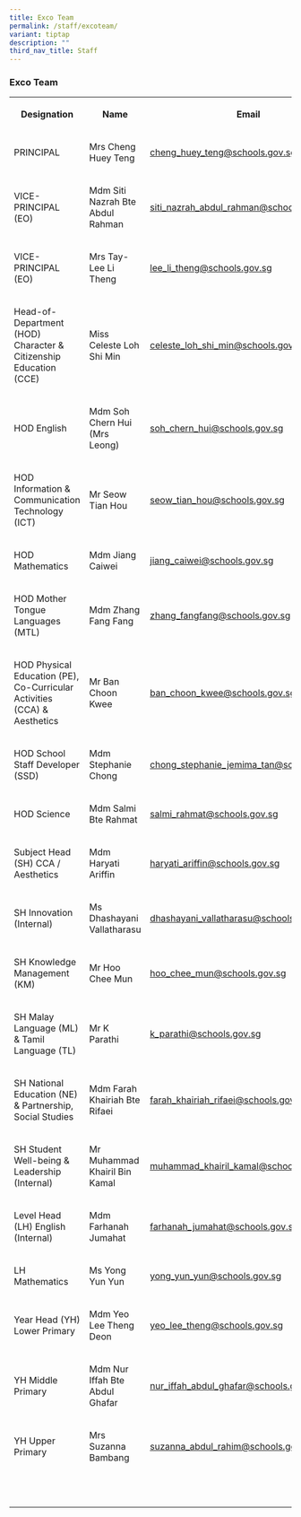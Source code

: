 ```yaml
---
title: Exco Team
permalink: /staff/excoteam/
variant: tiptap
description: ""
third_nav_title: Staff
---
```

<h3><strong>Exco Team</strong></h3>
<table style="minWidth: 75px">
<colgroup>
<col>
<col>
<col>
</colgroup>
<tbody>
<tr>
<th rowspan="1" colspan="1">
<p>Designation</p>
</th>
<th rowspan="1" colspan="1">
<p>Name</p>
</th>
<th rowspan="1" colspan="1">
<p>Email</p>
</th>
</tr>
<tr>
<td rowspan="1" colspan="1">
<p>PRINCIPAL</p>
</td>
<td rowspan="1" colspan="1">
<p>Mrs Cheng Huey Teng</p>
</td>
<td rowspan="1" colspan="1">
<p><a href="mailto:cheng_huey_teng@schools.gov.sg" rel="noopener noreferrer nofollow" target="_blank"><u>cheng_huey_teng@schools.gov.sg</u></a>
</p>
</td>
</tr>
<tr>
<td rowspan="1" colspan="1">
<p>VICE-PRINCIPAL (EO)</p>
</td>
<td rowspan="1" colspan="1">
<p>Mdm Siti Nazrah Bte Abdul Rahman</p>
</td>
<td rowspan="1" colspan="1">
<p><a href="mailto:cheng_huey_teng@schools.gov.sg" rel="noopener noreferrer nofollow" target="_blank"><u>siti_nazrah_abdul_rahman@schools.gov.sg</u></a>
</p>
</td>
</tr>
<tr>
<td rowspan="1" colspan="1">
<p>VICE-PRINCIPAL (EO)</p>
</td>
<td rowspan="1" colspan="1">
<p>Mrs Tay-Lee Li Theng</p>
</td>
<td rowspan="1" colspan="1">
<p><a href="mailto:cheng_huey_teng@schools.gov.sg" rel="noopener noreferrer nofollow" target="_blank"><u>lee_li_theng@schools.gov.sg</u></a>
</p>
</td>
</tr>
<tr>
<td rowspan="1" colspan="1">
<p>Head-of-Department (HOD) Character &amp; Citizenship Education (CCE)</p>
</td>
<td rowspan="1" colspan="1">
<p>Miss Celeste Loh Shi Min</p>
</td>
<td rowspan="1" colspan="1">
<p><a href="mailto:cheng_huey_teng@schools.gov.sg" rel="noopener noreferrer nofollow" target="_blank"><u>celeste_loh_shi_min@schools.gov.sg</u></a>
</p>
</td>
</tr>
<tr>
<td rowspan="1" colspan="1">
<p>HOD English</p>
</td>
<td rowspan="1" colspan="1">
<p>Mdm Soh Chern Hui (Mrs Leong)</p>
</td>
<td rowspan="1" colspan="1">
<p><a href="mailto:cheng_huey_teng@schools.gov.sg" rel="noopener noreferrer nofollow" target="_blank"><u>soh_chern_hui@schools.gov.sg</u></a>
</p>
</td>
</tr>
<tr>
<td rowspan="1" colspan="1">
<p>HOD Information &amp; Communication Technology (ICT)</p>
</td>
<td rowspan="1" colspan="1">
<p>Mr Seow Tian Hou</p>
</td>
<td rowspan="1" colspan="1">
<p><a href="mailto:cheng_huey_teng@schools.gov.sg" rel="noopener noreferrer nofollow" target="_blank"><u>seow_tian_hou@schools.gov.sg</u></a>
</p>
</td>
</tr>
<tr>
<td rowspan="1" colspan="1">
<p>HOD Mathematics</p>
</td>
<td rowspan="1" colspan="1">
<p>Mdm Jiang Caiwei</p>
</td>
<td rowspan="1" colspan="1">
<p><a href="mailto:cheng_huey_teng@schools.gov.sg" rel="noopener noreferrer nofollow" target="_blank"><u>jiang_caiwei@schools.gov.sg</u></a>
</p>
</td>
</tr>
<tr>
<td rowspan="1" colspan="1">
<p>HOD Mother Tongue Languages (MTL)</p>
</td>
<td rowspan="1" colspan="1">
<p>Mdm Zhang Fang Fang</p>
</td>
<td rowspan="1" colspan="1">
<p><a href="mailto:cheng_huey_teng@schools.gov.sg" rel="noopener noreferrer nofollow" target="_blank"><u>zhang_fangfang@schools.gov.sg</u></a>
</p>
</td>
</tr>
<tr>
<td rowspan="1" colspan="1">
<p>HOD Physical Education (PE), Co-Curricular Activities (CCA) &amp; Aesthetics</p>
</td>
<td rowspan="1" colspan="1">
<p>Mr Ban Choon Kwee</p>
</td>
<td rowspan="1" colspan="1">
<p><a href="mailto:cheng_huey_teng@schools.gov.sg" rel="noopener noreferrer nofollow" target="_blank"><u>ban_choon_kwee@schools.gov.sg</u></a>
</p>
</td>
</tr>
<tr>
<td rowspan="1" colspan="1">
<p>HOD School Staff Developer (SSD)</p>
</td>
<td rowspan="1" colspan="1">
<p>Mdm Stephanie Chong</p>
</td>
<td rowspan="1" colspan="1">
<p><a href="mailto:cheng_huey_teng@schools.gov.sg" rel="noopener noreferrer nofollow" target="_blank"><u>chong_stephanie_jemima_tan@schools.gov.sg</u></a>
</p>
</td>
</tr>
<tr>
<td rowspan="1" colspan="1">
<p>HOD Science</p>
</td>
<td rowspan="1" colspan="1">
<p>Mdm Salmi Bte Rahmat</p>
</td>
<td rowspan="1" colspan="1">
<p><a href="mailto:salmi_rahmat@schools.gov.sg" rel="noopener noreferrer nofollow" target="_blank"><u>salmi_rahmat@schools.gov.sg</u></a>
</p>
</td>
</tr>
<tr>
<td rowspan="1" colspan="1">
<p>Subject Head (SH) CCA / Aesthetics</p>
</td>
<td rowspan="1" colspan="1">
<p>Mdm Haryati Ariffin</p>
</td>
<td rowspan="1" colspan="1">
<p><a href="mailto:cheng_huey_teng@schools.gov.sg" rel="noopener noreferrer nofollow" target="_blank"><u>haryati_ariffin@schools.gov.sg</u></a>
</p>
</td>
</tr>
<tr>
<td rowspan="1" colspan="1">
<p>SH Innovation (Internal)</p>
</td>
<td rowspan="1" colspan="1">
<p>Ms Dhashayani Vallatharasu</p>
</td>
<td rowspan="1" colspan="1">
<p><a href="mailto:cheng_huey_teng@schools.gov.sg" rel="noopener noreferrer nofollow" target="_blank"><u>dhashayani_vallatharasu@schools.gov.sg</u></a>
</p>
</td>
</tr>
<tr>
<td rowspan="1" colspan="1">
<p>SH Knowledge Management (KM)</p>
</td>
<td rowspan="1" colspan="1">
<p>Mr Hoo Chee Mun</p>
</td>
<td rowspan="1" colspan="1">
<p><a href="mailto:cheng_huey_teng@schools.gov.sg" rel="noopener noreferrer nofollow" target="_blank"><u>hoo_chee_mun@schools.gov.sg</u></a>
</p>
</td>
</tr>
<tr>
<td rowspan="1" colspan="1">
<p>SH Malay Language (ML) &amp; Tamil Language (TL)</p>
</td>
<td rowspan="1" colspan="1">
<p>Mr K Parathi</p>
</td>
<td rowspan="1" colspan="1">
<p><a href="mailto:cheng_huey_teng@schools.gov.sg" rel="noopener noreferrer nofollow" target="_blank"><u>k_parathi@schools.gov.sg</u></a>
</p>
</td>
</tr>
<tr>
<td rowspan="1" colspan="1">
<p>SH National Education (NE) &amp; Partnership, Social Studies</p>
</td>
<td rowspan="1" colspan="1">
<p>Mdm Farah Khairiah Bte Rifaei</p>
</td>
<td rowspan="1" colspan="1">
<p><a href="mailto:cheng_huey_teng@schools.gov.sg" rel="noopener noreferrer nofollow" target="_blank"><u>farah_khairiah_rifaei@schools.gov.sg</u></a>
</p>
</td>
</tr>
<tr>
<td rowspan="1" colspan="1">
<p>SH Student Well-being &amp; Leadership (Internal)</p>
</td>
<td rowspan="1" colspan="1">
<p>Mr Muhammad Khairil Bin Kamal</p>
</td>
<td rowspan="1" colspan="1">
<p><a href="mailto:cheng_huey_teng@schools.gov.sg" rel="noopener noreferrer nofollow" target="_blank"><u>muhammad_khairil_kamal@schools.gov.sg</u></a>
</p>
</td>
</tr>
<tr>
<td rowspan="1" colspan="1">
<p>Level Head (LH) English (Internal)</p>
</td>
<td rowspan="1" colspan="1">
<p>Mdm Farhanah Jumahat</p>
</td>
<td rowspan="1" colspan="1">
<p><a href="mailto:cheng_huey_teng@schools.gov.sg" rel="noopener noreferrer nofollow" target="_blank"><u>farhanah_jumahat@schools.gov.sg</u></a>
</p>
</td>
</tr>
<tr>
<td rowspan="1" colspan="1">
<p>LH Mathematics</p>
</td>
<td rowspan="1" colspan="1">
<p>Ms Yong Yun Yun</p>
</td>
<td rowspan="1" colspan="1">
<p><a href="mailto:cheng_huey_teng@schools.gov.sg" rel="noopener noreferrer nofollow" target="_blank"><u>yong_yun_yun@schools.gov.sg</u></a>
</p>
</td>
</tr>
<tr>
<td rowspan="1" colspan="1">
<p>Year Head (YH) Lower Primary</p>
</td>
<td rowspan="1" colspan="1">
<p>Mdm Yeo Lee Theng Deon</p>
</td>
<td rowspan="1" colspan="1">
<p><a href="mailto:cheng_huey_teng@schools.gov.sg" rel="noopener noreferrer nofollow" target="_blank"><u>yeo_lee_theng@schools.gov.sg</u></a>
</p>
</td>
</tr>
<tr>
<td rowspan="1" colspan="1">
<p>YH Middle Primary</p>
</td>
<td rowspan="1" colspan="1">
<p>Mdm Nur Iffah Bte Abdul Ghafar</p>
</td>
<td rowspan="1" colspan="1">
<p><a href="mailto:cheng_huey_teng@schools.gov.sg" rel="noopener noreferrer nofollow" target="_blank"><u>nur_iffah_abdul_ghafar@schools.gov.sg</u></a>
</p>
</td>
</tr>
<tr>
<td rowspan="1" colspan="1">
<p>YH Upper Primary</p>
</td>
<td rowspan="1" colspan="1">
<p>Mrs Suzanna Bambang</p>
</td>
<td rowspan="1" colspan="1">
<p><a href="mailto:cheng_huey_teng@schools.gov.sg" rel="noopener noreferrer nofollow" target="_blank"><u>suzanna_abdul_rahim@schools.gov.sg</u></a>
</p>
</td>
</tr>
<tr>
<td rowspan="1" colspan="1">
<p>&nbsp;</p>
</td>
<td rowspan="1" colspan="1">
<p>&nbsp;</p>
</td>
<td rowspan="1" colspan="1">
<p>&nbsp;</p>
</td>
</tr>
</tbody>
</table>
<p></p>